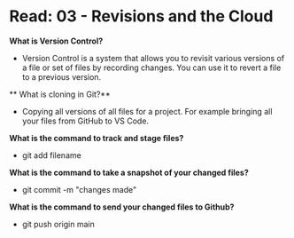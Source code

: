 # Read: 03 - Revisions and the Cloud

**What is Version Control?**  

- Version Control is a system that allows you to revisit various versions of a file or set of files by recording changes. You can use it to revert a file to a previous version.

**  What is cloning in Git?**  

- Copying all versions of all files for a project. For example bringing all your files from GitHub to VS Code.

**What is the command to track and stage files?**  

- git add filename 

**What is the command to take a snapshot of your changed files?**  

- git commit -m "changes made"

**What is the command to send your changed files to Github?**

- git push origin main
